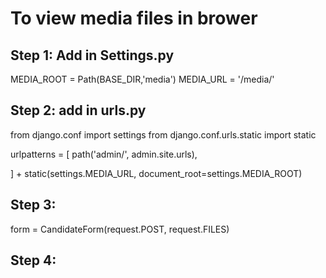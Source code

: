 # To view media files in brower

## Step 1: Add in Settings.py

MEDIA_ROOT = Path(BASE_DIR,'media')
MEDIA_URL = '/media/'

## Step 2: add in urls.py

from django.conf import settings
from django.conf.urls.static import static

urlpatterns = [
path('admin/', admin.site.urls),

] + static(settings.MEDIA_URL, document_root=settings.MEDIA_ROOT)

## Step 3:

form = CandidateForm(request.POST, request.FILES)

## Step 4:

#### <form method='POST' autocomplete='off' enctype="multipart/form-data">
